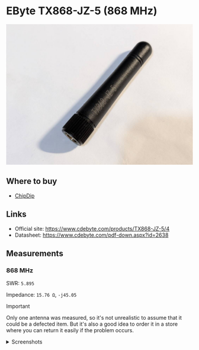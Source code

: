 # EByte TX868-JZ-5 (868 MHz)

![photo](images/00_photo.jpg)

## Where to buy

- [ChipDip](https://www.chipdip.ru/product0/8033619951)

## Links

- Official site: https://www.cdebyte.com/products/TX868-JZ-5/4
- Datasheet: https://www.cdebyte.com/pdf-down.aspx?id=2638

## Measurements

### 868 MHz

SWR: `5.895`

Impedance: `15.76 Ω`, `-j45.05`

> [!IMPORTANT]
> Only one antenna was measured, so it's not unrealistic to assume that it could be a defected item. But it's also a good idea to order it in a store where you can return it easily if the problem occurs.


<details>
<summary>Screenshots</summary>

![Measurement at 868 MHz](images/01_measurement.png)

</details>
